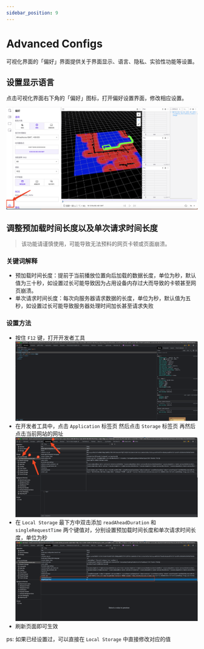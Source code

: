 ```yaml
---
sidebar_position: 9
---
```


# Advanced Configs

可视化界面的「偏好」界面提供关于界面显示、语言、隐私、实验性功能等设置。

## 设置显示语言

点击可视化界面右下角的「偏好」图标，打开偏好设置界面，修改相应设置。

![viz-preferences-1](../img/viz-preferences-1.png)

## 调整预加载时间长度以及单次请求时间长度

> 该功能请谨慎使用，可能导致无法预料的网页卡顿或页面崩溃。

### 关键词解释

- 预加载时间长度：提前于当前播放位置向后加载的数据长度，单位为秒，默认值为三十秒，如设置过长可能导致因为占用设备内存过大而导致的卡顿甚至网页崩溃。
- 单次请求时间长度：每次向服务器请求数据的长度，单位为秒，默认值为五秒，如设置过长可能导致服务器处理时间加长甚至请求失败

### 设置方法

- 按住 `F12` 键，打开开发者工具
  ![open-devtools](../img/open-devtools.png)
- 在开发者工具中，点击 `Application` 标签页 然后点击 `Storage` 标签页 再然后点击当前网站的网址
  ![open-local-storage](../img/open-local-storage.png)
- 在 `Local Storage` 最下方中双击添加 `readAheadDuration` 和 `singleRequestTime` 两个键值对，分别设置预加载时间长度和单次请求时间长度，单位为秒
  ![set-readAheadDuration-and-singleRequestTime-value](../img/set-readAheadDuration-and-singleRequestTime-value.png)
- 刷新页面即可生效

ps: 如果已经设置过，可以直接在 `Local Storage` 中直接修改对应的值
